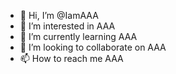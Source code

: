 - 👋 Hi, I’m @IamAAA
- 👀 I’m interested in AAA
- 🌱 I’m currently learning AAA
- 💞️ I’m looking to collaborate on AAA
- 📫 How to reach me AAA

<!---
IamAAA/IamAAA is a ✨ special ✨ repository because its `README.md` (this file) appears on your GitHub profile.
You can click the Preview link to take a look at your changes. Amazing!
--->
